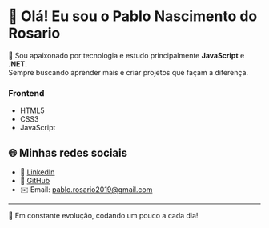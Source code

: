 # 👋 Olá! Eu sou o Pablo Nascimento do Rosario

🎯 Sou apaixonado por tecnologia e estudo principalmente **JavaScript** e **.NET**.  
Sempre buscando aprender mais e criar projetos que façam a diferença.

### Frontend
- HTML5
- CSS3
- JavaScript

## 🌐 Minhas redes sociais

- 📘 [LinkedIn](https://www.linkedin.com/in/pablo-nascimento-b9a571226/)
- 🐙 [GitHub](https://github.com/SirPablo17/)
- ✉️ Email: pablo.rosario2019@gmail.com

---

🚀 Em constante evolução, codando um pouco a cada dia!
